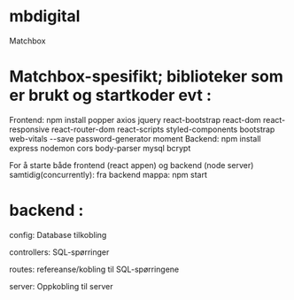 # mbdigital
Matchbox

# Matchbox-spesifikt; biblioteker som er brukt og startkoder evt : 
Frontend: npm install popper axios jquery react-bootstrap react-dom react-responsive react-router-dom react-scripts styled-components bootstrap web-vitals --save password-generator moment
Backend: npm install express nodemon cors body-parser mysql bcrypt

For å starte både frontend (react appen) og backend (node server) samtidig(concurrently): fra backend mappa: npm start

# backend : 
config: Database tilkobling

controllers: SQL-spørringer

routes: refereanse/kobling til SQL-spørringene 

server: Oppkobling til server





